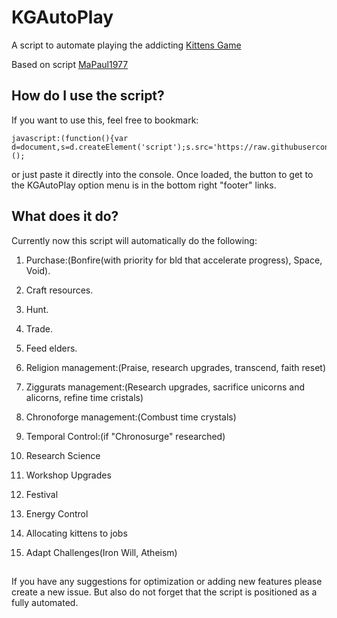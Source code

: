 # KGAutoPlay
A script to automate playing the addicting <a href="http://kittensgame.com/web/#">Kittens Game</a>

Based on script <a href="https://github.com/MaPaul1977/KittensGame">MaPaul1977</a>



## How do I use the script?

If you want to use this, feel free to bookmark:

    javascript:(function(){var d=document,s=d.createElement('script');s.src='https://raw.githubusercontent.com/TheOnly92/KGAutoPlay/master/kitg.js';d.body.appendChild(s);})();

or just paste it directly into the console. Once loaded, the button to get to the KGAutoPlay option menu is in the bottom right "footer" links.


## What does it do?

Currently now this script will automatically do the following:

1. Purchase:(Bonfire(with priority for bld that accelerate progress), Space, Void).

1. Craft resources.

1. Hunt.

1. Trade.

1. Feed elders.

1. Religion management:(Praise, research upgrades, transcend, faith reset)

1. Ziggurats management:(Research upgrades, sacrifice unicorns and alicorns, refine time cristals)

1. Chronoforge management:(Combust time crystals)

1. Temporal Control:(if "Chronosurge" researched)

1. Research Science

1. Workshop Upgrades

1. Festival

1. Energy Control

1. Allocating kittens to jobs

1. Adapt Challenges(Iron Will, Atheism)

##
If you have any suggestions for optimization or adding new features please create a new issue. But also do not forget that the script is positioned as a fully automated.
